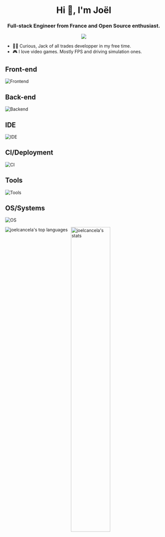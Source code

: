 <h1 align="center">Hi 👋, I'm Joël</h1>
<h3 align="center">Full-stack Engineer from France and Open Source enthusiast.</h3>
<p align="center">
<img src="https://skillicons.dev/icons?i=devto,bots"/>
</p>

- 👨‍💻&nbsp;Curious, Jack of all trades developper in my free time.
- 🎮&nbsp;I love video games. Mostly FPS and driving simulation ones.

<h2>Front-end</h2>

![Frontend](https://skillicons.dev/icons?i=js,ts,angular,bootstrap,react,html,css,jquery)

<h2>Back-end</h2>

![Backend](https://skillicons.dev/icons?i=java,spring,express,nodejs,dotnet,c,cpp,cs,php,python,lua,sqlite,postgres)

<h2>IDE</h2>

![IDE](https://skillicons.dev/icons?i=idea,vscode,visualstudio,clion,androidstudio,vim,unity)

<h2>CI/Deployment</h2>

![CI](https://skillicons.dev/icons?i=jenkins,githubactions)

<h2>Tools</h2>

![Tools](https://skillicons.dev/icons?i=git,bash,cmake,discord,docker,latex,maven,md,npm,postman,powershell,ps,regex,yarn)

<h2>OS/Systems</h2>

![OS](https://skillicons.dev/icons?i=windows,linux,raspberrypi)

<p>
    <img align="left"
        src="https://github-readme-stats.vercel.app/api/top-langs/?username=joelcancela&layout=compact&show_icons=true&theme=react&hide=html,hyphy,c%23,css,c"
        alt="joelcancela's top languages" />
</p>

<p>
    &nbsp;
    <img align="center"
        src="https://github-readme-stats.vercel.app/api?username=joelcancela&show_icons=true&count_private=true&theme=react"
        alt="joelcancela's stats" width="50%" />
</p>

